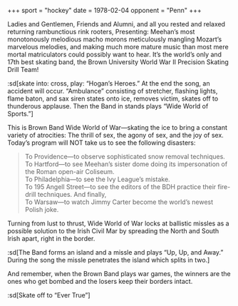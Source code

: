 +++
sport = "hockey"
date = 1978-02-04
opponent = "Penn"
+++

Ladies and Gentlemen, Friends and Alumni, and all you rested and relaxed returning rambunctious rink rooters, Presenting: Meehan’s most monotonously melodious macho morons meticulously mangling Mozart’s marvelous melodies, and making much more mature music than most mere mortal matriculators could possibly want to hear. It’s the world’s only and 17th best skating band, the Brown University World War II Precision Skating Drill Team!

:sd[skate into: cross, play: “Hogan’s Heroes.” At the end the song, an accident will occur. “Ambulance” consisting of stretcher, flashing lights, flame baton, and sax siren states onto ice, removes victim, skates off to thunderous applause. Then the Band in stands plays “Wide World of Sports.”]

This is Brown Band Wide World of War—skating the ice to bring a constant variety of atrocities: The thrill of sex, the agony of sex, and the joy of sex. Today’s program will NOT take us to see the following disasters:

> To Providence—to observe sophisticated snow removal techniques.\
> To Hartford—to see Meehan’s sister dome doing its impersonation of the Roman open-air Coliseum.\
> To Philadelphia—to see the Ivy League’s mistake.\
> To 195 Angell Street—to see the editors of the BDH practice their fire-drill techniques. And finally,\
> To Warsaw—to watch Jimmy Carter become the world’s newest Polish joke.

Turning from lust to thrust, Wide World of War locks at ballistic missles as a possible solution to the Irish Civil Mar by spreading the North and South Irish apart, right in the border.

:sd[The Band forms an island and a missle and plays “Up, Up, and Away.” During the song the missle penetrates the island which splits in two.]

And remember, when the Brown Band plays war games, the winners are the ones who get bombed and the losers keep their borders intact.

:sd[Skate off to “Ever True”]
